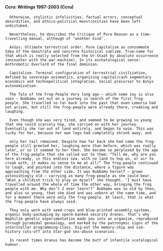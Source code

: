 #### Ccru: Writings 1997-2003 (Ccru)
      Otherwise, stylistic infelicities, factual errors, conceptual absurdities, and ethico-political monstrosities have been left undistubed.

      Nevertheless, he describes the Critique of Pure Reason as a time-travelling manual, although of ‘another kind’.

      AxSys. Ultimate terrestrial order. Pure Capitalism as consummate Idea of the Geostrata and concrete historical sublime. True-name for that which is really selected from the Ur-Staat by absolute occurrence (encounter with the war-machine). In its eschatalogical sense: Anthrobotic Overlord of the final dominion.

      Capitalism. Terminal configuration of terrestrial civilization, defined by sovereign axiomatics, organizing capital/cash segmentary economics and technopolitical integration. Social precursor to AxSys autonomization.

      The Tale of the Frog-People Very long ago – which some say is also soon – Bubbamu set out on a journey in search of the first frog-people. She travelled so far back into the past that even Lemuria had not arisen, but still the frog-people were already there, croaking and laughing.

      Even though she was very tired, and seemed to be growing so young that she could scarcely hop, she carried on with her journey. Eventually she ran out of land entirely, and began to swim. This was lucky for her, because her own legs had completely shrunk away, and

      only her tail remained. Despite how far back she had come the frog-people still greeted her, laughing more than before, which was really later, or so it seemed to her then. She became so perplexed by the age of the frog-people that she called out to them: “Tell me, why are you here already, in this endless sea, with no land to hop on, or air to croak with, it makes no sense to me at all!” The frog-people continued to laugh, and pointed into the distance, where a figure was approaching from the other side. It was Bubbamu herself – grown astonishingly old – carrying as many frog-people as she could bear. ‘What a childish trick to play on myself’ she thought. ‘I must have travelled around the whole of time the other way, bringing the frog people with me. Why don’t I ever learn!?’ Bubbamu was so old by then, and also so young, that she died and was unborn at the same time, and for a moment there were only the frog-people. At least, that is what the frog-people have always said.

      They only work with seed-crops and blue-printed assembly systems, organic body-packaging by sperm-banked security drones. That’s why Nephilim genetic experimentation made you into an organism, reproduced through pyramidal genealogy, and marked by the patronymic signs of the interstellar programming-class. Dig-out the memory-chip and sim-history cuts-off into Star-god sex-abuse scenarios.

      In recent times Uranus has become the butt of infantile scatalogical humour.

